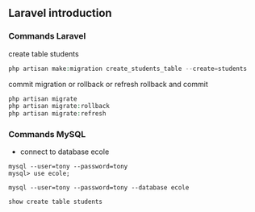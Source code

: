 ## Laravel introduction

### Commands Laravel

create table students

```php
php artisan make:migration create_students_table --create=students

```
commit migration or rollback or refresh rollback and commit

```php
php artisan migrate
php artisan migrate:rollback
php artisan migrate:refresh
```


### Commands MySQL

- connect to database ecole

```mysql
mysql --user=tony --password=tony
mysql> use ecole;

mysql --user=tony --password=tony --database ecole

show create table students

```